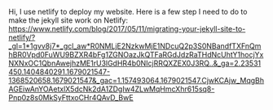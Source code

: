 Hi, I use netlify to deploy my website.
Here is a few step I need to do to make the jekyll site work on Netlify: https://www.netlify.com/blog/2017/05/11/migrating-your-jekyll-site-to-netlify/?_gl=1*1gvv8j7*_gcl_aw*R0NMLjE2NzkwMjE1NDcuQ2p3S0NBandfTXFnQmhBR0Vpd0FuWU9BZXR4bFg1ZGNOazJkQTFaRGdJdzRaTHdNcUhtY1hocjYxNXNxOC1QbnAwejhzME1rU3lGdHR4b0NIcjRRQXZEX0J3RQ..&_ga=2.23531450.1404840291.1679021547-1368520658.1679021547&_gac=1.157493064.1679021547.CjwKCAjw_MqgBhAGEiwAnYOAetxlX5dcNk2dA1ZDgIw4ZLwMqHmcXhr615sq8-Pnp0z8s0MkSyFttxoCHr4QAvD_BwE

